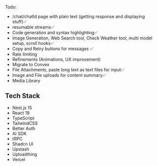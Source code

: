 Todo:

- /chat/chatId page with plain text (getting response and displaying stuff)✅
- resumable streams✅
- Code generation and syntax highlighting✅
- Image Generation, Web Search tool, Check Weather tool, multi model setup, scroll hooks✅
- Copy and Retry buttons for messages ✅
- Rate limiting
- Refinements (Animations, UX improvement)
- Migrate to Convex
- File Attachments, paste long text as text files for input✅
- Image and File uploads for content summary✅
- Media Library

## Tech Stack

- Next.js 15
- React 19
- TypeScript
- TailwindCSS
- Better Auth
- AI SDK
- tRPC
- Shadcn UI
- Upstash
- Uploadthing
- Vercel
